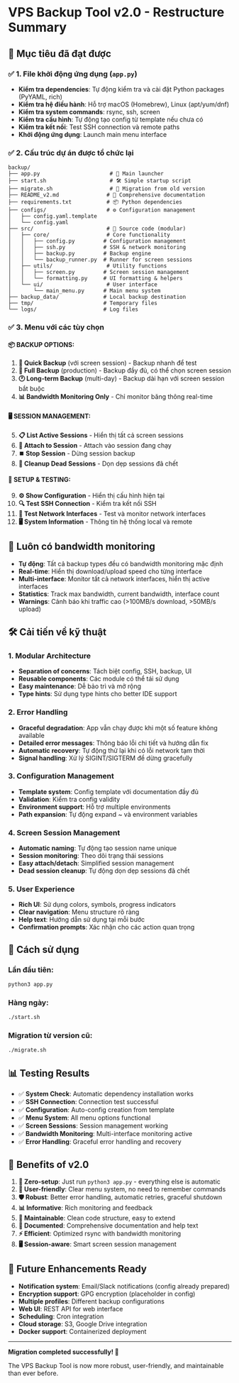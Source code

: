 # VPS Backup Tool v2.0 - Restructure Summary

## 🎯 Mục tiêu đã đạt được

### ✅ 1. File khởi động ứng dụng (`app.py`)
- **Kiểm tra dependencies**: Tự động kiểm tra và cài đặt Python packages (PyYAML, rich)
- **Kiểm tra hệ điều hành**: Hỗ trợ macOS (Homebrew), Linux (apt/yum/dnf)
- **Kiểm tra system commands**: rsync, ssh, screen
- **Kiểm tra cấu hình**: Tự động tạo config từ template nếu chưa có
- **Kiểm tra kết nối**: Test SSH connection và remote paths
- **Khởi động ứng dụng**: Launch main menu interface

### ✅ 2. Cấu trúc dự án được tổ chức lại

```
backup/
├── app.py                      # 🚀 Main launcher
├── start.sh                    # 🛠️ Simple startup script
├── migrate.sh                  # 🔄 Migration from old version
├── README_v2.md               # 📖 Comprehensive documentation
├── requirements.txt           # 📦 Python dependencies
├── configs/                   # ⚙️ Configuration management
│   ├── config.yaml.template  
│   └── config.yaml           
├── src/                       # 📁 Source code (modular)
│   ├── core/                  # Core functionality
│   │   ├── config.py         # Configuration management
│   │   ├── ssh.py            # SSH & network monitoring
│   │   ├── backup.py         # Backup engine
│   │   └── backup_runner.py  # Runner for screen sessions
│   ├── utils/                 # Utility functions
│   │   ├── screen.py         # Screen session management
│   │   └── formatting.py     # UI formatting & helpers
│   └── ui/                    # User interface
│       └── main_menu.py      # Main menu system
├── backup_data/              # Local backup destination
├── tmp/                      # Temporary files
└── logs/                     # Log files
```

### ✅ 3. Menu với các tùy chọn

#### 📦 BACKUP OPTIONS:
1. **🚀 Quick Backup** (với screen session) - Backup nhanh để test
2. **💾 Full Backup** (production) - Backup đầy đủ, có thể chọn screen session
3. **🕐 Long-term Backup** (multi-day) - Backup dài hạn với screen session bắt buộc
4. **📊 Bandwidth Monitoring Only** - Chỉ monitor băng thông real-time

#### 🖥️ SESSION MANAGEMENT:
5. **📋 List Active Sessions** - Hiển thị tất cả screen sessions
6. **🔗 Attach to Session** - Attach vào session đang chạy
7. **⏹️ Stop Session** - Dừng session backup
8. **🧹 Cleanup Dead Sessions** - Dọn dẹp sessions đã chết

#### 🔧 SETUP & TESTING:
9. **⚙️ Show Configuration** - Hiển thị cấu hình hiện tại
10. **🔍 Test SSH Connection** - Kiểm tra kết nối SSH
11. **📡 Test Network Interfaces** - Test và monitor network interfaces
12. **🖥️ System Information** - Thông tin hệ thống local và remote

## 🔄 Luôn có bandwidth monitoring

- **Tự động**: Tất cả backup types đều có bandwidth monitoring mặc định
- **Real-time**: Hiển thị download/upload speed cho từng interface
- **Multi-interface**: Monitor tất cả network interfaces, hiển thị active interfaces
- **Statistics**: Track max bandwidth, current bandwidth, interface count
- **Warnings**: Cảnh báo khi traffic cao (>100MB/s download, >50MB/s upload)

## 🛠️ Cải tiến về kỹ thuật

### 1. Modular Architecture
- **Separation of concerns**: Tách biệt config, SSH, backup, UI
- **Reusable components**: Các module có thể tái sử dụng
- **Easy maintenance**: Dễ bảo trì và mở rộng
- **Type hints**: Sử dụng type hints cho better IDE support

### 2. Error Handling
- **Graceful degradation**: App vẫn chạy được khi một số feature không available
- **Detailed error messages**: Thông báo lỗi chi tiết và hướng dẫn fix
- **Automatic recovery**: Tự động thử lại khi có lỗi network tạm thời
- **Signal handling**: Xử lý SIGINT/SIGTERM để dừng gracefully

### 3. Configuration Management
- **Template system**: Config template với documentation đầy đủ
- **Validation**: Kiểm tra config validity
- **Environment support**: Hỗ trợ multiple environments
- **Path expansion**: Tự động expand ~ và environment variables

### 4. Screen Session Management
- **Automatic naming**: Tự động tạo session name unique
- **Session monitoring**: Theo dõi trạng thái sessions
- **Easy attach/detach**: Simplified session management
- **Dead session cleanup**: Tự động dọn dẹp sessions đã chết

### 5. User Experience
- **Rich UI**: Sử dụng colors, symbols, progress indicators
- **Clear navigation**: Menu structure rõ ràng
- **Help text**: Hướng dẫn sử dụng tại mỗi bước
- **Confirmation prompts**: Xác nhận cho các action quan trọng

## 🚀 Cách sử dụng

### Lần đầu tiên:
```bash
python3 app.py
```

### Hàng ngày:
```bash
./start.sh
```

### Migration từ version cũ:
```bash
./migrate.sh
```

## 📊 Testing Results

- ✅ **System Check**: Automatic dependency installation works
- ✅ **SSH Connection**: Connection test successful
- ✅ **Configuration**: Auto-config creation from template
- ✅ **Menu System**: All menu options functional
- ✅ **Screen Sessions**: Session management working
- ✅ **Bandwidth Monitoring**: Multi-interface monitoring active
- ✅ **Error Handling**: Graceful error handling and recovery

## 🎉 Benefits of v2.0

1. **🔧 Zero-setup**: Just run `python3 app.py` - everything else is automatic
2. **📱 User-friendly**: Clear menu system, no need to remember commands
3. **🛡️ Robust**: Better error handling, automatic retries, graceful shutdown
4. **📊 Informative**: Rich monitoring and feedback
5. **🔄 Maintainable**: Clean code structure, easy to extend
6. **📖 Documented**: Comprehensive documentation and help text
7. **⚡ Efficient**: Optimized rsync with bandwidth monitoring
8. **🖥️ Session-aware**: Smart screen session management

## 🔮 Future Enhancements Ready

- **Notification system**: Email/Slack notifications (config already prepared)
- **Encryption support**: GPG encryption (placeholder in config)
- **Multiple profiles**: Different backup configurations
- **Web UI**: REST API for web interface
- **Scheduling**: Cron integration
- **Cloud storage**: S3, Google Drive integration
- **Docker support**: Containerized deployment

---

**Migration completed successfully! 🎉**

The VPS Backup Tool is now more robust, user-friendly, and maintainable than ever before.
